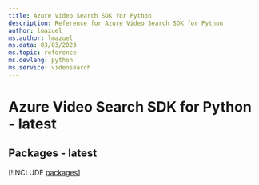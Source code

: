 ```yaml
---
title: Azure Video Search SDK for Python
description: Reference for Azure Video Search SDK for Python
author: lmazuel
ms.author: lmazuel
ms.data: 03/03/2023
ms.topic: reference
ms.devlang: python
ms.service: videosearch
---
```

# Azure Video Search SDK for Python - latest
## Packages - latest
[!INCLUDE [packages](video-search-index.md)]